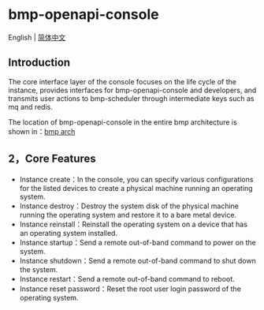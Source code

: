 # bmp-openapi-console


English | [简体中文](README.zh-CN.md) 

## Introduction

The core interface layer of the console focuses on the life cycle of the instance, provides interfaces for bmp-openapi-console and developers, and transmits user actions to bmp-scheduler through intermediate keys such as mq and redis.

The location of bmp-openapi-console in the entire bmp architecture is shown in：[bmp arch](../bmp-scheduler/README.md)



## 2，Core Features

- Instance create：In the console, you can specify various configurations for the listed devices to create a physical machine running an operating system.
- Instance destroy：Destroy the system disk of the physical machine running the operating system and restore it to a bare metal device.
- Instance reinstall：Reinstall the operating system on a device that has an operating system installed.
- Instance startup：Send a remote out-of-band command to power on the system.
- Instance shutdown：Send a remote out-of-band command to shut down the system.
- Instance restart：Send a remote out-of-band command to reboot.
- Instance reset password：Reset the root user login password of the operating system.